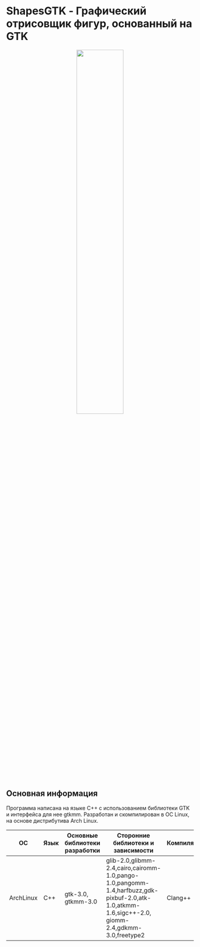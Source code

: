 ShapesGTK - Графический отрисовщик фигур, основанный на GTK
=====================

<p align="center" width="100%">
    <img width="50%" src="https://i2.wp.com/windtux.com/wp-content/uploads/2017/09/gtk-logo.png?ssl=1"> 
</p>

Основная информация
--------------------

Программа написана на языке С++ с использованием библиотеки GTK и интерфейса для нее gtkmm. Разработан и скомпилирован в ОС Linux, на основе дистрибутива Arch Linux.


| ОС        | Язык | Основные библиотеки разработки   | Сторонние библиотеки и зависимости                                                                                                              | Компилятор |
|-----------|------|----------------------------------|-------------------------------------------------------------------------------------------------------------------------------------------------|------------|
| ArchLinux | C++  | gtk-3.0, gtkmm-3.0               | glib-2.0,glibmm-2.4,cairo,cairomm-1.0,pango-1.0,pangomm-1.4,harfbuzz,gdk-pixbuf-2.0,atk-1.0,atkmm-1.6,sigc++-2.0, giomm-2.4,gdkmm-3.0,freetype2 | Clang++    |

